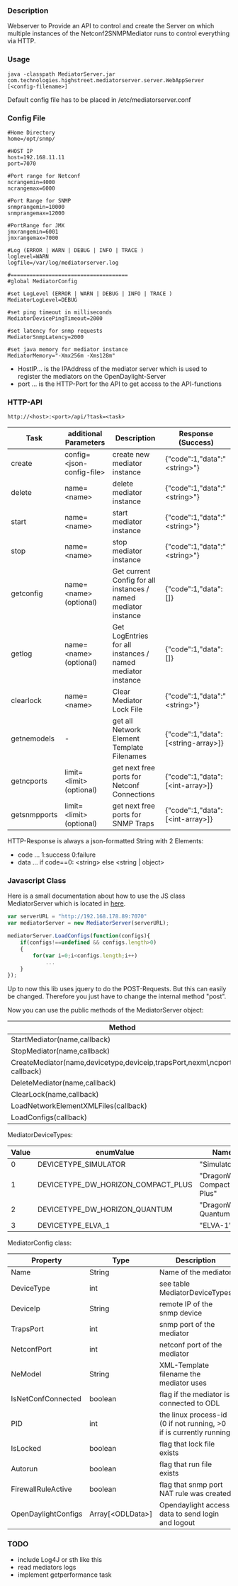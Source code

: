 ### Description

Webserver to Provide an API to control and create the Server on which multiple instances of the Netconf2SNMPMediator runs to control everything via HTTP.

### Usage

```
java -classpath MediatorServer.jar com.technologies.highstreet.mediatorserver.server.WebAppServer [<config-filename>]

```
Default config file has to be placed in /etc/mediatorserver.conf

### Config File

```
#Home Directory
home=/opt/snmp/

#HOST IP
host=192.168.11.11
port=7070

#Port range for Netconf
ncrangemin=4000
ncrangemax=6000

#Port Range for SNMP
snmprangemin=10000
snmprangemax=12000

#PortRange for JMX
jmxrangemin=6001
jmxrangemax=7000

#Log (ERROR | WARN | DEBUG | INFO | TRACE )
loglevel=WARN
logfile=/var/log/mediatorserver.log

#=====================================
#global MediatorConfig

#set LogLevel (ERROR | WARN | DEBUG | INFO | TRACE )
MediatorLogLevel=DEBUG

#set ping timeout in milliseconds
MediatorDevicePingTimeout=2000

#set latency for snmp requests
MediatorSnmpLatency=2000

#set java memory for mediator instance
MediatorMemory="-Xmx256m -Xms128m"

```
* HostIP... is the IPAddress of the mediator server which is used to register the mediators on the OpenDaylight-Server
* port  ... is the HTTP-Port for the API to get access to the API-functions

### HTTP-API

```cli
http://<host>:<port>/api/?task=<task>
```


| Task         | additional Parameters | Description | Response (Success) |
| --- | --- | --- | --- |
| create       | config=&lt;json-config-file&gt;  | create new mediator instance | {"code":1,"data":"&lt;string&gt;"} |
| delete       | name=&lt;name&gt; | delete mediator instance | \{"code":1,"data":"&lt;string&gt;"} |
| start        | name=&lt;name&gt; | start mediator instance | \{"code":1,"data":"&lt;string&gt;"} |
| stop         | name=&lt;name&gt; | stop mediator instance | \{"code":1,"data":"&lt;string&gt;"} |
| getconfig    | name=&lt;name&gt;(optional) | Get current Config for all instances / named mediator instance | \{"code":1,"data":[]}|
| getlog       | name=&lt;name&gt;(optional) | Get LogEntries for all instances / named mediator instance | \{"code":1,"data":[]} |
| clearlock    | name=&lt;name&gt; | Clear Mediator Lock File | \{"code":1,"data":"&lt;string&gt;"} |
| getnemodels  | - | get all Network Element Template Filenames | \{"code":1,"data":[&lt;string-array&gt;]} |
| getncports   | limit=&lt;limit&gt;(optional) | get next free ports for Netconf Connections | \{"code":1,"data":[&lt;int-array&gt;]} |
| getsnmpports | limit=&lt;limit&gt;(optional) | get next free ports for SNMP Traps | \{"code":1,"data":[&lt;int-array&gt;]} |


HTTP-Response is always a json-formatted String with 2 Elements:

* code ... 1:success 0:failure
* data ... if code==0: &lt;string&gt; else &lt;string | object&gt;

### Javascript Class

Here is a small documentation about how to use the JS class MediatorServer which is located in [here](www/js/class.mediator.js).

```Javascript
var serverURL = "http://192.168.178.89:7070"
var mediatorServer = new MediatorServer(serverURL);

mediatorServer.LoadConfigs(function(configs){
    if(configs!==undefined && configs.length>0)
    {
        for(var i=0;i<configs.length;i++)
            ...
    }
});
```
Up to now this lib uses jquery to do the POST-Requests. But this can easily be changed. Therefore you just have to change the internal method "post".

Now you can use the public methods of the MediatorServer object:

| Method | Description |
| --- | --- |
| StartMediator(name,callback) |  |
| StopMediator(name,callback) | |
| CreateMediator(name,devicetype,deviceip,trapsPort,nexml,ncport, callback) | 
| DeleteMediator(name,callback) | |
| ClearLock(name,callback) | |
| LoadNetworkElementXMLFiles(callback) | |
| LoadConfigs(callback) | |


MediatorDeviceTypes:

| Value | enumValue | Name |
| --- | --- | --- |
| 0 | DEVICETYPE_SIMULATOR | "Simulator" |
| 1 | DEVICETYPE_DW_HORIZON_COMPACT_PLUS | "DragonWave Compact Plus" |
| 2 | DEVICETYPE_DW_HORIZON_QUANTUM | "DragonWave Quantum" |
| 3 | DEVICETYPE_ELVA_1 | "ELVA-1" |


MediatorConfig class:

| Property | Type | Description |
| --- | ---- | --- |
| Name | String | Name of the mediator |
| DeviceType | int | see table MediatorDeviceTypes |
| DeviceIp | String | remote IP of the snmp device |
| TrapsPort | int | snmp port of the mediator |
| NetconfPort | int | netconf port of the mediator |
| NeModel | String | XML-Template filename the mediator uses |
| IsNetConfConnected | boolean | flag if the mediator is connected to ODL |
| PID | int | the linux process-id (0 if not running, >0 if is currently running |
| IsLocked | boolean | flag that lock file exists |
| Autorun  | boolean | flag that run file exists |
| FirewallRuleActive | boolean | flag that snmp port NAT rule was created |
| OpenDaylightConfigs | Array[&lt;ODLData&gt;] | Opendaylight access data to send login and logout |


### TODO

* include Log4J or sth like this
* read mediators logs
* implement getperformance task
